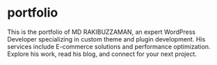 # portfolio
This is the portfolio of MD RAKIBUZZAMAN, an expert WordPress Developer specializing in custom theme and plugin development. His services include E-commerce solutions and performance optimization. Explore his work, read his blog, and connect for your next project.
